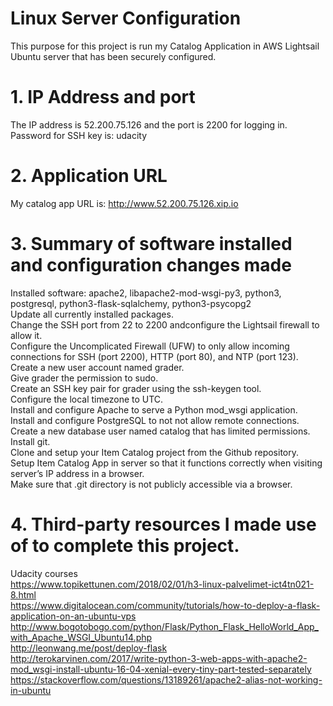 # Linux Server Configuration
This purpose for this project is run my Catalog Application in AWS Lightsail Ubuntu server that has been securely configured.

# 1. IP Address and port
The IP address is 52.200.75.126 and the port is 2200 for logging in. Password for SSH key is: udacity

# 2. Application URL
My catalog app URL is: http://www.52.200.75.126.xip.io

# 3. Summary of software installed and configuration changes made
Installed software: apache2, libapache2-mod-wsgi-py3, python3, postgresql, python3-flask-sqlalchemy, python3-psycopg2  
Update all currently installed packages.  
Change the SSH port from 22 to 2200 andconfigure the Lightsail firewall to allow it.  
Configure the Uncomplicated Firewall (UFW) to only allow incoming connections for SSH (port 2200), HTTP (port 80), and NTP (port 123).  
Create a new user account named grader.  
Give grader the permission to sudo.  
Create an SSH key pair for grader using the ssh-keygen tool.  
Configure the local timezone to UTC.  
Install and configure Apache to serve a Python mod_wsgi application.  
Install and configure PostgreSQL to not not allow remote connections.  
Create a new database user named catalog that has limited permissions.  
Install git.  
Clone and setup your Item Catalog project from the Github repository.  
Setup Item Catalog App in server so that it functions correctly when visiting server’s IP address in a browser.  
Make sure that .git directory is not publicly accessible via a browser.

# 4. Third-party resources I made use of to complete this project.
Udacity courses  
https://www.topikettunen.com/2018/02/01/h3-linux-palvelimet-ict4tn021-8.html  
https://www.digitalocean.com/community/tutorials/how-to-deploy-a-flask-application-on-an-ubuntu-vps  
http://www.bogotobogo.com/python/Flask/Python_Flask_HelloWorld_App_with_Apache_WSGI_Ubuntu14.php  
http://leonwang.me/post/deploy-flask  
http://terokarvinen.com/2017/write-python-3-web-apps-with-apache2-mod_wsgi-install-ubuntu-16-04-xenial-every-tiny-part-tested-separately  
https://stackoverflow.com/questions/13189261/apache2-alias-not-working-in-ubuntu  